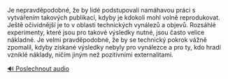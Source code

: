 
Je nepravděpodobné, že by lidé podstupovali namáhavou práci s vytvářením takových publikací, kdyby je kdokoli mohl volně reprodukovat. Ještě očividnější je to v oblasti technických vynálezů a objevů. Rozsáhlé experimenty, které jsou pro takové výsledky nutné, jsou často velice nákladné. Je velmi pravděpodobné, že by se technický pokrok vážně zpomalil, kdyby získané výsledky nebyly pro vynálezce a pro ty, kdo hradí vzniklé náklady, ničím jiným než pozitivními externalitami.

[🔊 Poslechnout audio](/data/7-paragraphs/audio/chapter_130/para_002-Je-nepravdpodobn-e-by-lid-podstupovali-namha.mp3)
